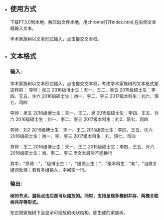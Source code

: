 - ## 使用方式

  下载FT3.0到本地，解压后文件本地，用chrome打开index.html,在右侧文本框输入文本。

  学术家族树以文本形式输入，点击提交文本框。

- ## 文本格式

  ### 输入:
  
  学术家族树以文本形式输入，点击提交文本框，考虑学术家族树的文本格式是这样的：
  导师：张三
  2016级博士生：天一、王二、吴五
  2015级硕士生：李四、王五、许六
  2016级硕士生：刘一、李二、李三
  2017级本科生：刘六、琪七、司四

   导师：吴五
  2016级博士生：天一、王二、吴
  2015级硕士生：李四、王五、许六
  2016级硕士生：刘一、李二、李三
  2017级本科生：刘2、琪七、司四

  导师：刘2
  2016级博士生：天一、王二
  2015级硕士生：李四、王五、许六
  2016级硕士生：刘一、李、李三
  2017级本科生：刘、琪七、司四

  导师：王二
  2016级博士生：天一、王二
  2015级硕士生：李四、王五、许六
  2016级硕士生：刘、李二、李三
  !!!文本最后不能换行

  其中，"导师："，"级博士生："，"级硕士生："，"级本科生："和"、"当做关键词处理；若有多组输入，中间空一行。

  ### 输出:

  **树的节点，鼠标点击后是可以缩放的。同时，支持呈现多棵树并存、两棵关联树共存等形式。**

  在左侧家族树下会显示可缩放的树状结构，即生成的家族树。
